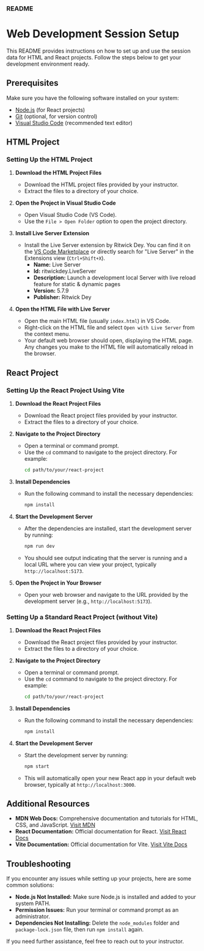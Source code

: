 ### README

# Web Development Session Setup

This README provides instructions on how to set up and use the session data for HTML and React projects. Follow the steps below to get your development environment ready.

## Prerequisites

Make sure you have the following software installed on your system:
- [Node.js](https://nodejs.org/) (for React projects)
- [Git](https://git-scm.com/) (optional, for version control)
- [Visual Studio Code](https://code.visualstudio.com/) (recommended text editor)

## HTML Project

### Setting Up the HTML Project

1. **Download the HTML Project Files**
   - Download the HTML project files provided by your instructor.
   - Extract the files to a directory of your choice.

2. **Open the Project in Visual Studio Code**
   - Open Visual Studio Code (VS Code).
   - Use the `File > Open Folder` option to open the project directory.

3. **Install Live Server Extension**
   - Install the Live Server extension by Ritwick Dey. You can find it on the [VS Code Marketplace](https://marketplace.visualstudio.com/items?itemName=ritwickdey.LiveServer) or directly search for "Live Server" in the Extensions view (`Ctrl+Shift+X`).
     - **Name:** Live Server
     - **Id:** ritwickdey.LiveServer
     - **Description:** Launch a development local Server with live reload feature for static & dynamic pages
     - **Version:** 5.7.9
     - **Publisher:** Ritwick Dey

4. **Open the HTML File with Live Server**
   - Open the main HTML file (usually `index.html`) in VS Code.
   - Right-click on the HTML file and select `Open with Live Server` from the context menu.
   - Your default web browser should open, displaying the HTML page. Any changes you make to the HTML file will automatically reload in the browser.

## React Project

### Setting Up the React Project Using Vite

1. **Download the React Project Files**
   - Download the React project files provided by your instructor.
   - Extract the files to a directory of your choice.

2. **Navigate to the Project Directory**
   - Open a terminal or command prompt.
   - Use the `cd` command to navigate to the project directory. For example:
     ```sh
     cd path/to/your/react-project
     ```

3. **Install Dependencies**
   - Run the following command to install the necessary dependencies:
     ```sh
     npm install
     ```

4. **Start the Development Server**
   - After the dependencies are installed, start the development server by running:
     ```sh
     npm run dev
     ```
   - You should see output indicating that the server is running and a local URL where you can view your project, typically `http://localhost:5173`.

5. **Open the Project in Your Browser**
   - Open your web browser and navigate to the URL provided by the development server (e.g., `http://localhost:5173`).

### Setting Up a Standard React Project (without Vite)

1. **Download the React Project Files**
   - Download the React project files provided by your instructor.
   - Extract the files to a directory of your choice.

2. **Navigate to the Project Directory**
   - Open a terminal or command prompt.
   - Use the `cd` command to navigate to the project directory. For example:
     ```sh
     cd path/to/your/react-project
     ```

3. **Install Dependencies**
   - Run the following command to install the necessary dependencies:
     ```sh
     npm install
     ```

4. **Start the Development Server**
   - Start the development server by running:
     ```sh
     npm start
     ```
   - This will automatically open your new React app in your default web browser, typically at `http://localhost:3000`.

## Additional Resources

- **MDN Web Docs:** Comprehensive documentation and tutorials for HTML, CSS, and JavaScript. [Visit MDN](https://developer.mozilla.org/)
- **React Documentation:** Official documentation for React. [Visit React Docs](https://reactjs.org/docs/getting-started.html)
- **Vite Documentation:** Official documentation for Vite. [Visit Vite Docs](https://vitejs.dev/guide/)

## Troubleshooting

If you encounter any issues while setting up your projects, here are some common solutions:

- **Node.js Not Installed:** Make sure Node.js is installed and added to your system PATH.
- **Permission Issues:** Run your terminal or command prompt as an administrator.
- **Dependencies Not Installing:** Delete the `node_modules` folder and `package-lock.json` file, then run `npm install` again.

If you need further assistance, feel free to reach out to your instructor.
